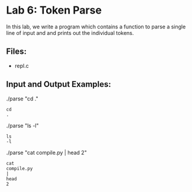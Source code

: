 # Lab 6: Token Parse

In this lab, we write a program which contains a function to parse a single line of input and and prints out the individual tokens.

## Files: 

* repl.c

## Input and Output Examples:

./parse "cd ."
```
cd
.
```

./parse "ls -l"
```
ls
-l
```
./parse "cat compile.py | head 2"
```
cat
compile.py
|
head
2
```




